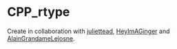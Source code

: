 # CPP_rtype

Create in collaboration with [juliettead](https://github.com/hadrienm), [HeyImAGinger](https://github.com/HeyImAGinger) and [AlainGrandameLejosne](https://github.com/AlainGrandameLejosne).